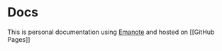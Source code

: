 # Docs

This is personal documentation using [Emanote] and hosted on [[GitHub Pages]]

[Emanote]: https://emanote.srid.ca/
